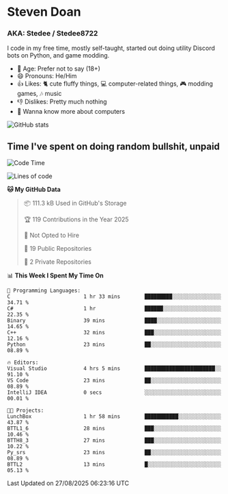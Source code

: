 # Steven Doan
### AKA: Stedee / Stedee8722
I code in my free time, mostly self-taught, started out doing utility Discord bots on Python, and game modding.

- 🤔 Age: Prefer not to say (18+)
- 😄 Pronouns: He/Him
- 👍 Likes: 🐈 cute fluffy things, 💻 computer-related things, 🎮 modding games, 🎶 music
- 👎 Dislikes: Pretty much nothing
- 🥹 Wanna know more about computers

![GitHub stats](https://github-readme-stats-iota-mocha-40.vercel.app/api?username=Stedee8722&show=prs_merged,prs_merged_percentage&show_icons=true&theme=transparent)

## Time I've spent on doing random bullshit, unpaid
<!--START_SECTION:Time I've spent on doing random bullshit, unpaid-->
![Code Time](http://img.shields.io/badge/Code%20Time-317%20hrs%2018%20mins-blue)

![Lines of code](https://img.shields.io/badge/From%20Hello%20World%20I%27ve%20Written-87.2%20thousand%20lines%20of%20code-blue)

**🐱 My GitHub Data** 

> 📦 111.3 kB Used in GitHub's Storage 
 > 
> 🏆 119 Contributions in the Year 2025
 > 
> 🚫 Not Opted to Hire
 > 
> 📜 19 Public Repositories 
 > 
> 🔑 2 Private Repositories 
 > 
📊 **This Week I Spent My Time On** 

```text
💬 Programming Languages: 
C                        1 hr 33 mins        █████████░░░░░░░░░░░░░░░░   34.71 % 
C#                       1 hr                ██████░░░░░░░░░░░░░░░░░░░   22.35 % 
Binary                   39 mins             ████░░░░░░░░░░░░░░░░░░░░░   14.65 % 
C++                      32 mins             ███░░░░░░░░░░░░░░░░░░░░░░   12.16 % 
Python                   23 mins             ██░░░░░░░░░░░░░░░░░░░░░░░   08.89 % 

🔥 Editors: 
Visual Studio            4 hrs 5 mins        ███████████████████████░░   91.10 % 
VS Code                  23 mins             ██░░░░░░░░░░░░░░░░░░░░░░░   08.89 % 
IntelliJ IDEA            0 secs              ░░░░░░░░░░░░░░░░░░░░░░░░░   00.01 % 

🐱‍💻 Projects: 
LunchBox                 1 hr 58 mins        ███████████░░░░░░░░░░░░░░   43.87 % 
BTTL1_6                  28 mins             ███░░░░░░░░░░░░░░░░░░░░░░   10.46 % 
BTTH8_3                  27 mins             ███░░░░░░░░░░░░░░░░░░░░░░   10.22 % 
Py_srs                   23 mins             ██░░░░░░░░░░░░░░░░░░░░░░░   08.89 % 
BTTL2                    13 mins             █░░░░░░░░░░░░░░░░░░░░░░░░   05.13 % 
```


 Last Updated on 27/08/2025 06:23:16 UTC
<!--END_SECTION:Time I've spent on doing random bullshit, unpaid-->
